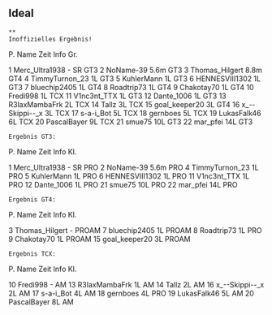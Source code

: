 
## Ideal

```
**
Inoffizielles Ergebnis!
```

P.  Name            Zeit  Info  Gr.

1  Merc_Ultra1938  -     SR    GT3
2  NoName-39       5.6m        GT3
3  Thomas_Hilgert  8.8m        GT4
4  TimmyTurnon_23  1L          GT3
5  KuhlerMann      1L          GT3
6  HENNESVIII1302  1L          GT3
7  bluechip2405    1L          GT4
8  Roadtrip73      1L          GT4
9  Chakotay70      1L          GT4
10  Fredi998        1L          TCX
11  V1nc3nt_TTX     1L          GT3
12  Dante_1006      1L          GT3
13  R3laxMambaFrk   2L          TCX
14  Tallz           3L          TCX
15  goal_keeper20   3L          GT4
16  x_--Skippi--_x  3L          TCX
17  s-a-i_Bot       5L          TCX
18  gernboes        5L          TCX
19  LukasFalk46     6L          TCX
20  PascalBayer     9L          TCX
21  smue75          10L         GT3
22  mar_pfei        14L         GT3

```
Ergebnis GT3:
```

P.  Name            Zeit  Info  Kl.

1  Merc_Ultra1938  -     SR    PRO
2  NoName-39       5.6m        PRO
4  TimmyTurnon_23  1L          PRO
5  KuhlerMann      1L          PRO
6  HENNESVIII1302  1L          PRO
11  V1nc3nt_TTX     1L          PRO
12  Dante_1006      1L          PRO
21  smue75          10L         PRO
22  mar_pfei        14L         PRO

```
Ergebnis GT4:
```

P.  Name            Zeit  Info  Kl.

3  Thomas_Hilgert  -           PROAM
7  bluechip2405    1L          PROAM
8  Roadtrip73      1L          PRO
9  Chakotay70      1L          PROAM
15  goal_keeper20   3L          PROAM

```
Ergebnis TCX:
```

P.  Name            Zeit  Info  Kl.

10  Fredi998        -           AM
13  R3laxMambaFrk   1L          AM
14  Tallz           2L          AM
16  x_--Skippi--_x  2L          AM
17  s-a-i_Bot       4L          AM
18  gernboes        4L          PRO
19  LukasFalk46     5L          AM
20  PascalBayer     8L          AM

```
```
